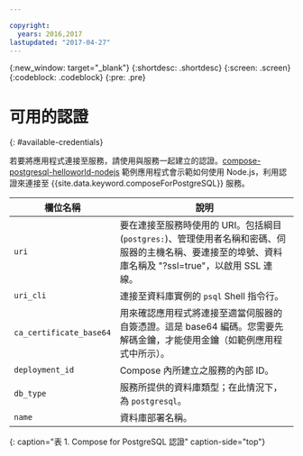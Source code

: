 ```yaml
---

copyright:
  years: 2016,2017
lastupdated: "2017-04-27"
---
```


{:new_window: target="_blank"}
{:shortdesc: .shortdesc}
{:screen: .screen}
{:codeblock: .codeblock}
{:pre: .pre}

# 可用的認證
{: #available-credentials}

若要將應用程式連接至服務，請使用與服務一起建立的認證。[compose-postgresql-helloworld-nodejs](https://github.com/IBM-Bluemix/compose-postgresql-helloworld-nodejs) 範例應用程式會示範如何使用 Node.js，利用認證來連接至 {{site.data.keyword.composeForPostgreSQL}} 服務。

欄位名稱|說明
----------|-----------
`uri`|要在連接至服務時使用的 URI。包括綱目 (`postgres:`)、管理使用者名稱和密碼、伺服器的主機名稱、要連接至的埠號、資料庫名稱及 "?ssl=true"，以啟用 SSL 連線。
`uri_cli`|連接至資料庫實例的 `psql` Shell 指令行。
`ca_certificate_base64`|用來確認應用程式將連接至適當伺服器的自簽憑證。這是 base64 編碼。您需要先解碼金鑰，才能使用金鑰（如範例應用程式中所示）。
`deployment_id`|Compose 內所建立之服務的內部 ID。
`db_type`|服務所提供的資料庫類型；在此情況下，為 `postgresql`。
`name`|資料庫部署名稱。
{: caption="表 1. Compose for PostgreSQL 認證" caption-side="top"}
